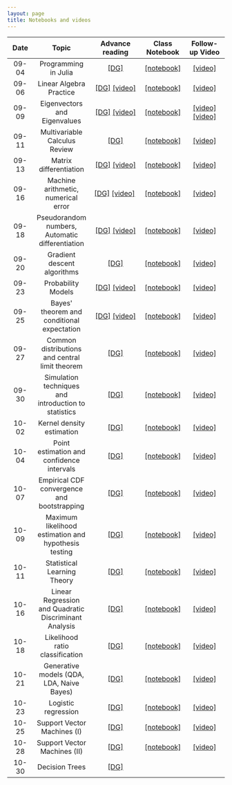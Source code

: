 ```yaml
---
layout: page
title: Notebooks and videos
---
```


<table>
  <thead>
    <tr>
      <th style="text-align: center; width:80px">Date</th>
      <th style="text-align: center">Topic</th>
      <th style="text-align: center; width:125px">Advance reading</th>
      <th style="text-align: center">Class Notebook</th>
      <th style="text-align: center; width:150px">Follow-up Video</th>
    </tr>
  </thead>
  <tbody>
    <tr>
      <td style="text-align: center">09-04</td>
      <td style="text-align: center">Programming in Julia</td>
      <td style="text-align: center"><a href="https://mathigon.org/course/programming-in-julia">[DG]</a></td>
      <td style="text-align: center"><a href="https://nbviewer.jupyter.org/github/data1010/problem-sets/blob/master/blob/master/09-04/data1010-09-04.ipynb">[notebook]</a></td>
      <td style="text-align: center"><a href="https://youtu.be/nfVHIY_IMF0">[video]</a></td>
    </tr>
    <tr>
      <td style="text-align: center">09-06</td>
      <td style="text-align: center">Linear Algebra Practice</td>
      <td style="text-align: center"><a href="https://mathigon.org/course/linear-algebra">[DG]</a>&nbsp;<a href="https://www.youtube.com/watch?v=pz0WmaOU9Xg">[video]</a></td>
      <td style="text-align: center"><a href="https://nbviewer.jupyter.org/github/data1010/problem-sets/blob/master/blob/master/09-06/data1010-09-06.ipynb">[notebook]</a></td>
      <td style="text-align: center"><a href="https://youtu.be/Dm7ebJmrBl0">[video]</a></td>
    </tr>
    <tr>
      <td style="text-align: center">09-09</td>
      <td style="text-align: center">Eigenvectors and Eigenvalues</td>
      <td style="text-align: center"><a href="https://mathigon.org/course/linear-algebra/eigenanalysis">[DG]</a>&nbsp;<a href="https://www.youtube.com/watch?v=EMpJ_8hM94c">[video]</a></td>
      <td style="text-align: center"><a href="https://nbviewer.jupyter.org/github/data1010/problem-sets/blob/master/blob/master/10-16/data1010-09-09.ipynb">[notebook]</a></td>
      <td style="text-align: center"><a href="https://youtu.be/nhK8-CZw0bM">[video]</a> <a href="https://youtu.be/hNWP2HgqKZc">[video]</a></td>
    </tr>
    <tr>
      <td style="text-align: center">09-11</td>
      <td style="text-align: center">Multivariable Calculus Review</td>
      <td style="text-align: center"><a href="https://mathigon.org/course/multivariable-calculus">[DG]</a></td>
      <td style="text-align: center"><a href="https://nbviewer.jupyter.org/github/data1010/problem-sets/blob/master/blob/master/09-11">[notebook]</a></td>
      <td style="text-align: center"><a href="https://youtu.be/EycEXezPLKo">[video]</a></td>
    </tr>
    <tr>
      <td style="text-align: center">09-13</td>
      <td style="text-align: center">Matrix differentiation</td>
      <td style="text-align: center"><a href="https://mathigon.org/course/multivariable-calculus">[DG]</a>&nbsp;<a href="https://www.youtube.com/watch?v=E9xBvB0wxWI">[video]</a></td>
      <td style="text-align: center"><a href="https://nbviewer.jupyter.org/github/data1010/problem-sets/blob/master/09-13/data1010-09-13.ipynb">[notebook]</a></td>
      <td style="text-align: center"><a href="https://youtu.be/T8w4BHUCiRo">[video]</a></td>
    </tr>
    <tr>
      <td style="text-align: center">09-16</td>
      <td style="text-align: center">Machine arithmetic, numerical error</td>
      <td style="text-align: center"><a href="https://mathigon.org/course/numerical-computing">[DG]</a>&nbsp;<a href="https://www.youtube.com/watch?v=OLSASJ3b24c">[video]</a>&nbsp;<a href="https://www.youtube.com/watch?v=BJZrpi4vZWg"></a></td>
      <td style="text-align: center"><a href="https://nbviewer.jupyter.org/github/data1010/problem-sets/blob/master/09-16/data1010-09-16.ipynb">[notebook]</a></td>
      <td style="text-align: center"><a href="https://youtu.be/4MJOxroHo-E">[video]</a></td>
    </tr>
    <tr>
      <td style="text-align: center">09-18</td>
      <td style="text-align: center">Pseudorandom numbers, Automatic differentiation</td>
      <td style="text-align: center"><a href="https://mathigon.org/course/numerical-computing/pseudorandom-number-generation">[DG]</a>&nbsp;<a href="https://www.youtube.com/watch?v=qM9EmmUtX_c">[video]</a></td>
      <td style="text-align: center"><a href="https://nbviewer.jupyter.org/github/data1010/problem-sets/blob/master/09-18/data1010-09-18.ipynb">[notebook]</a></td>
      <td style="text-align: center"><a href="https://youtu.be/lQVRwkTQPvM">[video]</a></td>
    </tr>
    <tr>
      <td style="text-align: center">09-20</td>
      <td style="text-align: center">Gradient descent algorithms</td>
      <td style="text-align: center"><a href="https://mathigon.org/course/numerical-computing/optimization">[DG]</a></td>
      <td style="text-align: center"><a href="https://nbviewer.jupyter.org/github/data1010/problem-sets/blob/master/09-20/data1010-09-20.ipynb">[notebook]</a></td>
      <td style="text-align: center"><a href="https://youtu.be/amKu-YPYhto">[video]</a></td>
    </tr>
    <tr>
      <td style="text-align: center">09-23</td>
      <td style="text-align: center">Probability Models</td>
      <td style="text-align: center"><a href="https://mathigon.org/course/intro-probability/">[DG]</a>&nbsp;<a href="https://www.youtube.com/watch?v=zEwXXE4fWRc">[video]</a></td>
      <td style="text-align: center"><a href="https://nbviewer.jupyter.org/github/data1010/problem-sets/blob/master/09-23/data1010-09-23.ipynb">[notebook]</a></td>
      <td style="text-align: center"><a href="https://youtu.be/WJYjJK79AdY">[video]</a></td>
    </tr>
    <tr>
      <td style="text-align: center">09-25</td>
      <td style="text-align: center">Bayes' theorem and conditional expectation</td>
      <td style="text-align: center"><a href="https://mathigon.org/course/intro-probability/conditional-probability">[DG]</a>&nbsp;<a href="https://www.youtube.com/watch?v=JGeTcRfKgBo">[video]</a></td>
      <td style="text-align: center"><a href="https://nbviewer.jupyter.org/github/data1010/problem-sets/blob/master/09-25/data1010-09-25.ipynb">[notebook]</a></td>
      <td style="text-align: center"><a href="https://youtu.be/gyBcaND7jQE">[video]</a></td>
    </tr>
    <tr>
      <td style="text-align: center">09-27</td>
      <td style="text-align: center">Common distributions and central limit theorem</td>
      <td style="text-align: center"><a href="https://mathigon.org/course/intro-probability/central-limit-theorem">[DG]</a></td>
      <td style="text-align: center"><a href="https://nbviewer.jupyter.org/github/data1010/problem-sets/blob/master/09-27/data1010-09-27.ipynb">[notebook]</a></td>
      <td style="text-align: center"><a href="https://youtu.be/xbeVRmuSjiU">[video]</a></td>
    </tr>
    <tr>
      <td style="text-align: center">09-30</td>
      <td style="text-align: center">Simulation techniques and introduction to statistics</td>
      <td style="text-align: center"><a href="https://mathigon.org/course/intro-statistics">[DG]</a></td>
      <td style="text-align: center"><a href="https://nbviewer.jupyter.org/github/data1010/problem-sets/blob/master/09-30/data1010-09-30.ipynb">[notebook]</a></td>
      <td style="text-align: center"><a href="https://youtu.be/cWYfxhVPBP8">[video]</a></td>
    </tr>
    <tr>
      <td style="text-align: center">10-02</td>
      <td style="text-align: center">Kernel density estimation</td>
      <td style="text-align: center"><a href="https://mathigon.org/course/intro-statistics/estimating-joint-densities">[DG]</a></td>
      <td style="text-align: center"><a href="https://nbviewer.jupyter.org/github/data1010/problem-sets/blob/master/10-02/data1010-10-02.ipynb">[notebook]</a></td>
      <td style="text-align: center"><a href="https://youtu.be/jl3crfKP4QU">[video]</a></td>
    </tr>
    <tr>
      <td style="text-align: center">10-04</td>
      <td style="text-align: center">Point estimation and confidence intervals</td>
      <td style="text-align: center"><a href="https://mathigon.org/course/intro-statistics/point-estimation">[DG]</a></td>
      <td style="text-align: center"><a href="https://nbviewer.jupyter.org/github/data1010/problem-sets/blob/master/10-04/data1010-10-04.ipynb">[notebook]</a></td>
      <td style="text-align: center"><a href="https://youtu.be/G-B67j0-JD0">[video]</a></td>
    </tr>
    <tr>
      <td style="text-align: center">10-07</td>
      <td style="text-align: center">Empirical CDF convergence and bootstrapping</td>
      <td style="text-align: center"><a href="https://mathigon.org/course/intro-statistics/empirical-cdf-convergence">[DG]</a></td>
      <td style="text-align: center"><a href="https://nbviewer.jupyter.org/github/data1010/problem-sets/blob/master/10-07/data1010-10-07.ipynb">[notebook]</a></td>
      <td style="text-align: center"><a href="https://youtu.be/icBDr-Be42k">[video]</a></td>
    </tr>
    <tr>
      <td style="text-align: center">10-09</td>
      <td style="text-align: center">Maximum likelihood estimation and hypothesis testing</td>
      <td style="text-align: center"><a href="https://mathigon.org/course/intro-statistics/maximum-likelihood-estimation">[DG]</a></td>
      <td style="text-align: center"><a href="https://nbviewer.jupyter.org/github/data1010/problem-sets/blob/master/10-09/data1010-10-09.ipynb">[notebook]</a></td>
      <td style="text-align: center"><a href="https://youtu.be/-2DdcG5Bg2s">[video]</a></td>
    </tr>
    <tr>
      <td style="text-align: center">10-11</td>
      <td style="text-align: center">Statistical Learning Theory</td>
      <td style="text-align: center"><a href="https://mathigon.org/course/machine-learning/introduction">[DG]</a></td>
      <td style="text-align: center"><a href="https://nbviewer.jupyter.org/github/data1010/problem-sets/blob/master/10-11/data1010-10-11.ipynb">[notebook]</a></td>
      <td style="text-align: center"><a href="https://youtu.be/1B7Nq2Gk_9I">[video]</a></td>
    </tr>
    <tr>
      <td style="text-align: center">10-16</td>
      <td style="text-align: center">Linear Regression and Quadratic Discriminant Analysis</td>
      <td style="text-align: center"><a href="https://mathigon.org/course/machine-learning/introduction">[DG]</a></td>
      <td style="text-align: center"><a href="https://nbviewer.jupyter.org/github/data1010/problem-sets/blob/master/10-16/data1010-10-16.ipynb">[notebook]</a></td>
      <td style="text-align: center"><a href="https://youtu.be/W_oQma0YwZw">[video]</a></td>
    </tr>
    <tr>
      <td style="text-align: center">10-18</td>
      <td style="text-align: center">Likelihood ratio classification</td>
      <td style="text-align: center"><a href="https://mathigon.org/course/machine-learning/likelihood-ratio-classification">[DG]</a></td>
      <td style="text-align: center"><a href="https://nbviewer.jupyter.org/github/data1010/problem-sets/blob/master/10-18/data1010-10-18.ipynb">[notebook]</a></td>
      <td style="text-align: center"><a href="https://youtu.be/NbHE_hokUTE">[video]</a></td>
    </tr>
    <tr>
      <td style="text-align: center">10-21</td>
      <td style="text-align: center">Generative models (QDA, LDA, Naive Bayes)</td>
      <td style="text-align: center"><a href="https://mathigon.org/course/machine-learning/generative-models">[DG]</a></td>
      <td style="text-align: center"><a href="https://nbviewer.jupyter.org/github/data1010/problem-sets/blob/master/10-21/data1010-10-21.ipynb">[notebook]</a></td>
      <td style="text-align: center"><a href="https://youtu.be/4Tu_BjVTams">[video]</a></td>
    </tr>
    <tr>
      <td style="text-align: center">10-23</td>
      <td style="text-align: center">Logistic regression</td>
      <td style="text-align: center"><a href="https://mathigon.org/course/machine-learning/logistic-regression">[DG]</a></td>
      <td style="text-align: center"><a href="https://nbviewer.jupyter.org/github/data1010/problem-sets/blob/master/10-23/data1010-10-23.ipynb">[notebook]</a></td>
      <td style="text-align: center"><a href="https://youtu.be/7ntOcsIDdQE">[video]</a></td>
    </tr>
    <tr>
      <td style="text-align: center">10-25</td>
      <td style="text-align: center">Support Vector Machines (I)</td>
      <td style="text-align: center"><a href="https://mathigon.org/course/machine-learning/support-vector-machines">[DG]</a></td>
      <td style="text-align: center"><a href="https://nbviewer.jupyter.org/github/data1010/problem-sets/blob/master/10-25/data1010-10-25.ipynb">[notebook]</a></td>
      <td style="text-align: center"><a href="https://youtu.be/gug-qRUOkv0">[video]</a></td>
    </tr>
    <tr>
      <td style="text-align: center">10-28</td>
      <td style="text-align: center">Support Vector Machines (II)</td>
      <td style="text-align: center"><a href="https://mathigon.org/course/machine-learning/support-vector-machines">[DG]</a></td>
      <td style="text-align: center"><a href="https://nbviewer.jupyter.org/github/data1010/problem-sets/blob/master/10-28/data1010-10-28.ipynb">[notebook]</a></td>
      <td style="text-align: center"><a href="https://youtu.be/agD8dXfiKBA">[video]</a></td>
    </tr>
    <tr>
      <td style="text-align: center">10-30</td>
      <td style="text-align: center">Decision Trees</td>
      <td style="text-align: center"><a href="https://mathigon.org/course/machine-learning/decision-trees">[DG]</a></td>
      <td style="text-align: center"><a href="https://nbviewer.jupyter.org/github/data1010/problem-sets/blob/master/10-30/data1010-10-30.ipynb"></a></td>
      <td style="text-align: center"><a href=""></a></td>
    </tr>
  </tbody>
</table>